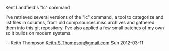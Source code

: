 Kent Landfield's "lc" command

I've retrieved several versions of the "lc" command, a tool to
categorize and list files in columns, from old comp.sources.misc
archives and gathered them into this git repository.  I've also
applied a few small patches of my own so it builds on modern systems.

-- Keith Thompson <Keith.S.Thompson@gmail.com> Sun 2012-03-11

